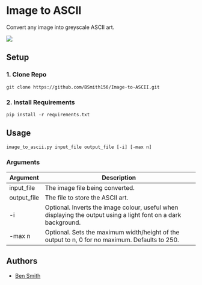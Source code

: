 # Image to ASCII
Convert any image into greyscale ASCII art.

<img src="https://imgur.com/ojO31uF.png" width="auto" height="auto">

## Setup
### 1. Clone Repo
`git clone https://github.com/BSmith156/Image-to-ASCII.git`

### 2. Install Requirements
`pip install -r requirements.txt`

## Usage
`image_to_ascii.py input_file output_file [-i] [-max n]`

### Arguments
| Argument | Description |
| -------- | ----------- |
| input_file | The image file being converted. |
| output_file | The file to store the ASCII art. |
| -i | Optional. Inverts the image colour, useful when displaying the output using a light font on a dark background. |
| -max n | Optional. Sets the maximum width/height of the output to n, 0 for no maximum. Defaults to 250. |

## Authors
* [Ben Smith](https://github.com/BSmith156)
